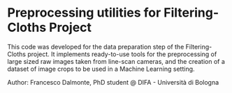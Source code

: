 # Preprocessing utilities for Filtering-Cloths Project

This code was developed for the data preparation step of the Filtering-Cloths project. It implements ready-to-use tools for the preprocessing of large sized raw images taken from line-scan cameras, and the creation of a dataset of image crops to be used in a Machine Learning setting.

Author: Francesco Dalmonte, PhD student @ DIFA - Università di Bologna
